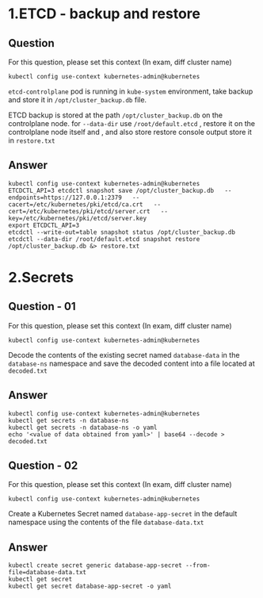# 1.ETCD - backup and restore

## Question
For this question, please set this context (In exam, diff cluster name)

`kubectl config use-context kubernetes-admin@kubernetes`


`etcd-controlplane` pod is running in `kube-system` environment, take backup and store it in `/opt/cluster_backup.db` file.

ETCD backup is stored at the path `/opt/cluster_backup.db`  on the controlplane  node. for `--data-dir` use `/root/default.etcd` , restore it on the controlplane  node itself and , and also store restore console output store it in `restore.txt`

##  Answer
```
kubectl config use-context kubernetes-admin@kubernetes
ETCDCTL_API=3 etcdctl snapshot save /opt/cluster_backup.db   --endpoints=https://127.0.0.1:2379   --cacert=/etc/kubernetes/pki/etcd/ca.crt   --cert=/etc/kubernetes/pki/etcd/server.crt   --key=/etc/kubernetes/pki/etcd/server.key
export ETCDCTL_API=3
etcdctl --write-out=table snapshot status /opt/cluster_backup.db 
etcdctl --data-dir /root/default.etcd snapshot restore /opt/cluster_backup.db &> restore.txt
```
# 2.Secrets

## Question - 01
For this question, please set this context (In exam, diff cluster name)

`kubectl config use-context kubernetes-admin@kubernetes`


Decode the contents of the existing secret named `database-data` in the `database-ns` namespace and save the decoded content into a file located at `decoded.txt`

## Answer
```
kubectl config use-context kubernetes-admin@kubernetes
kubectl get secrets -n database-ns
kubectl get secrets -n database-ns -o yaml
echo '<value of data obtained from yaml>' | base64 --decode > decoded.txt
```
## Question - 02
For this question, please set this context (In exam, diff cluster name)

`kubectl config use-context kubernetes-admin@kubernetes`


Create a Kubernetes Secret named `database-app-secret` in the default namespace using the contents of the file `database-data.txt`

## Answer
```
kubectl create secret generic database-app-secret --from-file=database-data.txt
kubectl get secret 
kubectl get secret database-app-secret -o yaml
```

